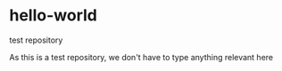 # hello-world
test repository

As this is a test repository, we don't have to type anything relevant here
